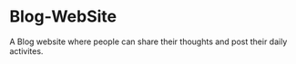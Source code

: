 # Blog-WebSite
A Blog website where people can share their thoughts and post their daily activites.
